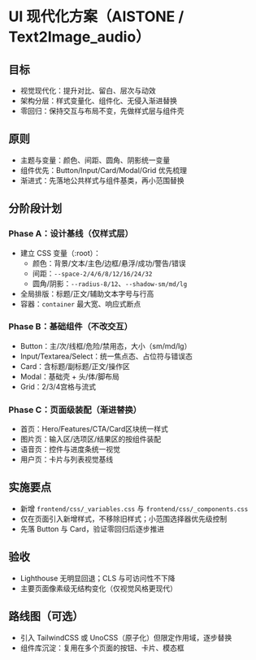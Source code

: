 # UI 现代化方案（AISTONE / Text2Image_audio）

## 目标

- 视觉现代化：提升对比、留白、层次与动效
- 架构分层：样式变量化、组件化、无侵入渐进替换
- 零回归：保持交互与布局不变，先做样式层与组件壳

## 原则

- 主题与变量：颜色、间距、圆角、阴影统一变量
- 组件优先：Button/Input/Card/Modal/Grid 优先梳理
- 渐进式：先落地公共样式与组件基类，再小范围替换

## 分阶段计划

### Phase A：设计基线（仅样式层）

- 建立 CSS 变量（:root）：
  - 颜色：背景/文本/主色/边框/悬浮/成功/警告/错误
  - 间距：`--space-2/4/6/8/12/16/24/32`
  - 圆角/阴影：`--radius-8/12`、`--shadow-sm/md/lg`
- 全局排版：标题/正文/辅助文本字号与行高
- 容器：`container` 最大宽、响应式断点

### Phase B：基础组件（不改交互）

- Button：主/次/线框/危险/禁用态，大小（sm/md/lg）
- Input/Textarea/Select：统一焦点态、占位符与错误态
- Card：含标题/副标题/正文/操作区
- Modal：基础壳 + 头/体/脚布局
- Grid：2/3/4宫格与流式

### Phase C：页面级装配（渐进替换）

- 首页：Hero/Features/CTA/Card区块统一样式
- 图片页：输入区/选项区/结果区的按组件装配
- 语音页：控件与进度条统一视觉
- 用户页：卡片与列表视觉基线

## 实施要点

- 新增 `frontend/css/_variables.css` 与 `frontend/css/_components.css`
- 仅在页面引入新增样式，不移除旧样式；小范围选择器优先级控制
- 先落 Button 与 Card，验证零回归后逐步推进

## 验收

- Lighthouse 无明显回退；CLS 与可访问性不下降
- 主要页面像素级无结构变化（仅视觉风格更现代）

## 路线图（可选）

- 引入 TailwindCSS 或 UnoCSS（原子化）但限定作用域，逐步替换
- 组件库沉淀：复用在多个页面的按钮、卡片、模态框
